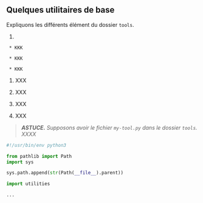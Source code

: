 Quelques utilitaires de base
------------------------------


Expliquons les différents élément du dossier `tools`.

  1.

     * KKK

     * KKK

     * KKK

  1. XXX

  1. XXX

  1. XXX

  1. XXX


> ***ASTUCE.*** *Supposons avoir le fichier `my-tool.py` dans le dossier `tools`. XXXX*

~~~python
#!/usr/bin/env python3

from pathlib import Path
import sys

sys.path.append(str(Path(__file__).parent))

import utilities

...
~~~
